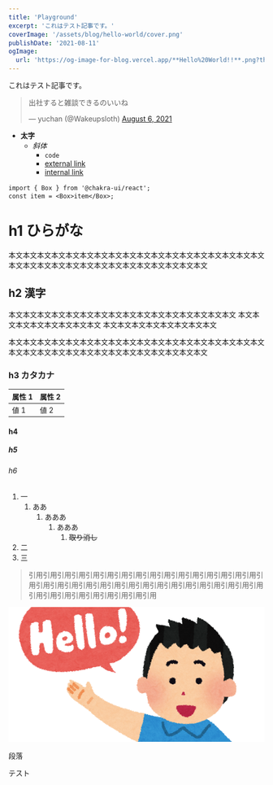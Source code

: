 ```yaml
---
title: 'Playground'
excerpt: 'これはテスト記事です。'
coverImage: '/assets/blog/hello-world/cover.png'
publishDate: '2021-08-11'
ogImage:
  url: 'https://og-image-for-blog.vercel.app/**Hello%20World!!**.png?theme=light&md=1&fontSize=100px&images=https%3A%2F%2Fassets.vercel.com%2Fimage%2Fupload%2Ffront%2Fassets%2Fdesign%2Fvercel-triangle-black.svg'
---
```


これはテスト記事です。

<blockquote class="twitter-tweet"><p lang="ja" dir="ltr">出社すると雑談できるのいいね</p>&mdash; yuchan (@Wakeupsloth) <a href="https://twitter.com/Wakeupsloth/status/1423602195933499392?ref_src=twsrc%5Etfw">August 6, 2021</a></blockquote>

- **太字**
  - _斜体_
    - `code`
    - [external link](https://google.com)
    - [internal link](/)

```tsx
import { Box } from '@chakra-ui/react';
const item = <Box>item</Box>;
```

# h1 ひらがな

本文本文本文本文本文本文本文本文本文本文本文本文本文本文本文本文本文本文本文本文本文本文本文本文本文本文本文本文本文本文本文本文

## h2 漢字

本文本文本文本文本文本文本文本文本文本文本文本文本文本文本文本文
本文本文本文本文本文本文本文本文
本文本文本文本文本文本文本文本文

本文本文本文本文本文本文本文本文本文本文本文本文本文本文本文本文本文本文本文本文本文本文本文本文本文本文本文本文本文本文本文本文

### h3 カタカナ

| 属性 1 | 属性 2 |
| ------ | ------ |
| 値 1   | 値 2   |

#### h4

##### h5

###### h6

1. 一
   1. ああ
      1. あああ
         1. あああ
            1. ~~取り消し~~
2. 二
3. 三

> 引用引用引用引用引用引用引用引用引用引用引用引用引用引用引用引用引用引用引用引用引用引用引用引用引用引用引用引用引用引用引用引用引用引用引用引用引用引用引用引用引用引用

![hello-world](../public/assets/blog/hello-world/cover.png)

段落

テスト
